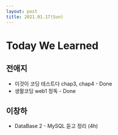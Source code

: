```yaml
---
layout: post
title: 2021.01.17(Sun)
---
```

# Today We Learned

## 전애지

- 이것이 코딩 테스트다 chap3, chap4 - Done
- 생활코딩 web1 정독 - Done

## 이창하

- DataBase 2 - MySQL 듣고 정리 (4h)
